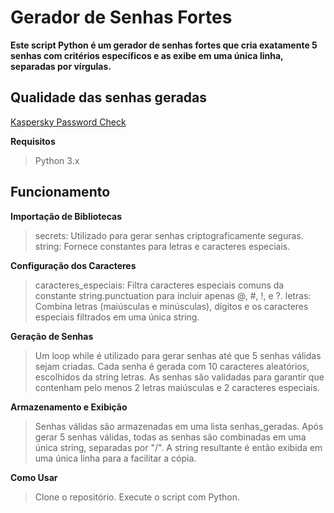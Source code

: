 # Gerador de Senhas Fortes
**Este script Python é um gerador de senhas fortes que cria exatamente 5 senhas com critérios específicos e as exibe em uma única linha, separadas por vírgulas.**

## Qualidade das senhas geradas
[Kaspersky Password Check](https://prnt.sc/rN9_Ik8eRym2)

**Requisitos**
> Python 3.x

## Funcionamento
**Importação de Bibliotecas**
> secrets: Utilizado para gerar senhas criptograficamente seguras.
> string: Fornece constantes para letras e caracteres especiais.

**Configuração dos Caracteres**
> caracteres_especiais: Filtra caracteres especiais comuns da constante string.punctuation para incluir apenas @, #, !, e ?.
> letras: Combina letras (maiúsculas e minúsculas), dígitos e os caracteres especiais filtrados em uma única string.

**Geração de Senhas**
> Um loop while é utilizado para gerar senhas até que 5 senhas válidas sejam criadas.
> Cada senha é gerada com 10 caracteres aleatórios, escolhidos da string letras.
> As senhas são validadas para garantir que contenham pelo menos 2 letras maiúsculas e 2 caracteres especiais.

**Armazenamento e Exibição**
> Senhas válidas são armazenadas em uma lista senhas_geradas.
> Após gerar 5 senhas válidas, todas as senhas são combinadas em uma única string, separadas por "/".
> A string resultante é então exibida em uma única linha para a facilitar a cópia.

**Como Usar**
> Clone o repositório.
> Execute o script com Python.
